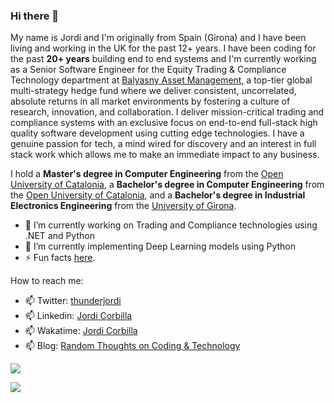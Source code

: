 ### Hi there 👋

My name is Jordi and I'm originally from Spain (Girona) and I have been living and working in the UK for the past 12+ years. I have been coding for the past **20+ years** building end to end systems and I'm currently working as a Senior Software Engineer for the Equity Trading & Compliance Technology department at [Balyasny Asset Management](https://www.bamfunds.com/), a top-tier global multi-strategy hedge fund where we deliver consistent, uncorrelated, absolute returns in all market environments by fostering a culture of research, innovation, and collaboration. I deliver mission-critical trading and compliance systems with an exclusive focus on end-to-end full-stack high quality software development using cutting edge technologies. I have a genuine passion for tech, a mind wired for discovery and an interest in full stack work which allows me to make an immediate impact to any business.  

I hold a **Master's degree in Computer Engineering** from the [Open University of Catalonia](https://estudios.uoc.edu/es/masters-universitarios/ingenieria-informatica/presentacion), a **Bachelor's degree in Computer Engineering** from the [Open University of Catalonia](https://estudios.uoc.edu/es/grados/ingenieria-informatica/presentacion), and a **Bachelor's degree in Industrial Electronics Engineering** from the [University of Girona](https://www.udg.edu/en/estudia/Oferta-formativa/Graus/Fitxes?IDE=1048&ID=3105G0309).

- 🔭 I’m currently working on Trading and Compliance technologies using .NET and Python
- 🌱 I’m currently implementing Deep Learning models using Python
- ⚡ Fun facts [here](https://github.com/JordiCorbilla/JordiCorbilla/blob/master/MoreAboutMe.md).

How to reach me:
- 📫 Twitter: [thunderjordi](https://twitter.com/thunderjordi)
- 📫 Linkedin: [Jordi Corbilla](https://www.linkedin.com/in/jordicollcorbilla/) 
- 📫 Wakatime: [Jordi Corbilla](https://wakatime.com/@thunderjordi)
- 📫 Blog: [Random Thoughts on Coding & Technology](https://thundaxsoftware.blogspot.com/)

![](https://github-readme-stats.vercel.app/api?username=jordicorbilla&show_icons=true&title_color=fff&icon_color=79ff97&text_color=9f9f9f&bg_color=151515)

![](https://visitor-badge.glitch.me/badge?page_id=jordicorbilla.jordicorbilla)

<!--
**JordiCorbilla/JordiCorbilla** is a ✨ _special_ ✨ repository because its `README.md` (this file) appears on your GitHub profile.
![My github stats](https://github-readme-stats.vercel.app/api?username=jordicorbilla&show_icons=true)
Here are some ideas to get you started:

- 🔭 I’m currently working on ...
- 🌱 I’m currently learning ...
- 👯 I’m looking to collaborate on ...
- 🤔 I’m looking for help with ...
- 💬 Ask me about ...
- 📫 How to reach me: ...
- 😄 Pronouns: ...
- ⚡ Fun fact: ...
-->
